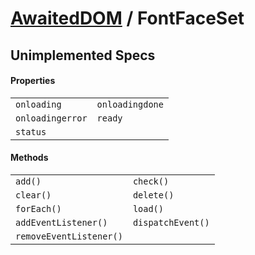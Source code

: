 # [AwaitedDOM](/docs/basic-interfaces/awaited-dom) <span>/</span> FontFaceSet

## Unimplemented Specs

#### Properties

|     |     |
| --- | --- |
| `onloading` | `onloadingdone` |
| `onloadingerror` | `ready` |
| `status` |  |

#### Methods

|     |     |
| --- | --- |
| `add()` | `check()` |
| `clear()` | `delete()` |
| `forEach()` | `load()` |
| `addEventListener()` | `dispatchEvent()` |
| `removeEventListener()` |  |
